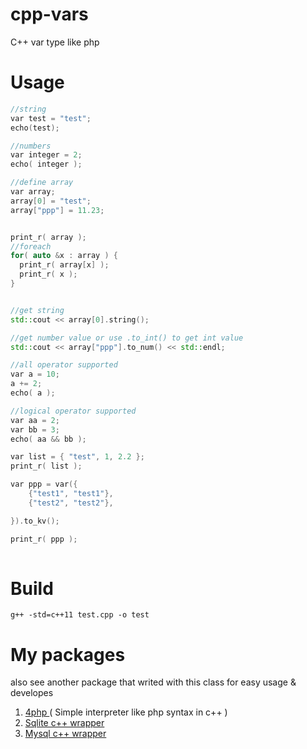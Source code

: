 # cpp-vars
C++ var type like php

# Usage
```c++
//string
var test = "test";
echo(test);

//numbers
var integer = 2;
echo( integer );

//define array
var array;
array[0] = "test";
array["ppp"] = 11.23;


print_r( array );
//foreach
for( auto &x : array ) {
  print_r( array[x] );
  print_r( x );
}


//get string 
std::cout << array[0].string();

//get number value or use .to_int() to get int value
std::cout << array["ppp"].to_num() << std::endl;

//all operator supported
var a = 10;
a += 2;
echo( a );

//logical operator supported
var aa = 2;
var bb = 3;
echo( aa && bb );

var list = { "test", 1, 2.2 };
print_r( list );

var ppp = var({
	{"test1", "test1"},
	{"test2", "test2"},

}).to_kv();

print_r( ppp );
  
```

# Build
```
g++ -std=c++11 test.cpp -o test
```

# My packages
also see another package that writed with this class for easy usage & developes

1. [4php ](https://github.com/pejman-hkh/4php) ( Simple interpreter like php syntax in c++ )
2. [Sqlite c++ wrapper ](https://github.com/pejman-hkh/sqlite-cpp-wrapper)
3. [Mysql c++ wrapper](https://github.com/pejman-hkh/mysql-cpp-wrapper)

